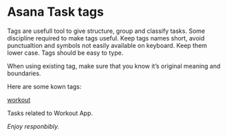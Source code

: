 # Asana Task tags


Tags are usefull tool to give structure, group and classify tasks. Some discipline required to make tags useful.
Keep tags names short, avoid punctualtion and symbols not easily available on keyboard. Keep them lower case. Tags should be easy to type.

When using existing tag, make sure that you know it’s original meaning and boundaries.

Here are some kown tags:

<a class="tag asana-purple" href="https://app.asana.com/0/686900432610456/652886747324829" target="_blank">workout</a>

Tasks related to Workout App.


*Enjoy responbibly.*

